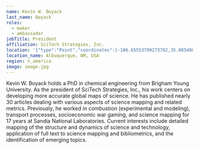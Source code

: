 ```yaml
---
name: Kevin W. Boyack
last_name: Boyack
roles:
  - maker
  - ambassador
jobTitle: President
affiliation: SciTech Strategies, Inc.
location: '{"type":"Point","coordinates":[-106.65553799273782,35.085480157937745]}'
location_name: Albuquerque, NM, USA
region: n_america
image: image.jpg
---
```

Kevin W. Boyack holds a PhD in chemical engineering from Brigham Young University. As the president of SciTech Strategies, Inc., his work centers on developing more accurate global maps of science. He has published nearly 30 articles dealing with various aspects of science mapping and related metrics. Previously, he worked in combustion (experimental and modeling), transport processes, socioeconomic war gaming, and science mapping for 17 years at Sandia National Laboratories. Current interests include detailed mapping of the structure and dynamics of science and technology, application of full text to science mapping and bibliometrics, and the identification of emerging topics.

